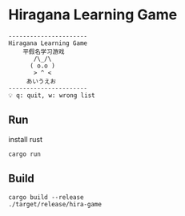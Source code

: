 # Hiragana Learning Game

```
----------------------
Hiragana Learning Game
    平假名学习游戏
       /\_/\  
      ( o.o ) 
       > ^ <
     あいうえお
----------------------
💡 q: quit, w: wrong list
```

## Run
install rust

`cargo run`

## Build

```
cargo build --release
./target/release/hira-game
```